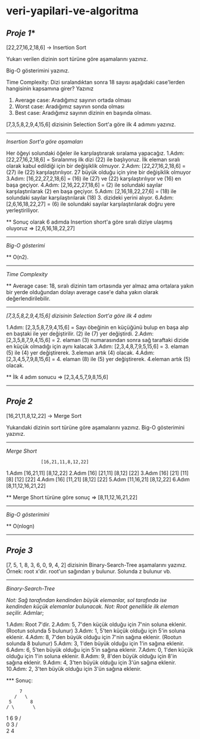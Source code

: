 # veri-yapilari-ve-algoritma

## ***Proje 1****

[22,27,16,2,18,6] -> Insertion Sort

Yukarı verilen dizinin sort türüne göre aşamalarını yazınız.

Big-O gösterimini yazınız.

Time Complexity: Dizi sıralandıktan sonra 18 sayısı aşağıdaki case'lerden hangisinin kapsamına girer? Yazınız

1. Average case: Aradığımız sayının ortada olması
2. Worst case: Aradığımız sayının sonda olması
3. Best case: Aradığımız sayının dizinin en başında olması.

[7,3,5,8,2,9,4,15,6] dizisinin Selection Sort'a göre ilk 4 adımını yazınız.

----------------------------------------------------------------

*Insertion Sort'a göre aşamaları*

Her öğeyi solundaki öğeler ile karşılaştırarak sıralama yapacağız.
1.Adım: [22,27,16,2,18,6] = Sıralanmış ilk dizi (22) ile başlıyoruz. İlk eleman sıralı olarak kabul edildiği için bir değişiklik olmuyor.
2.Adım: [22,27,16,2,18,6] = (27) ile (22) karşılaştırılıyor. 27 büyük olduğu için yine bir değişiklik olmuyor
3.Adım: [16,22,27,2,18,6] = (16) ile (27) ve (22) karşılaştırılıyor ve (16) en başa geçiyor.
4.Adım: [2,16,22,27,18,6] = (2) ile solundaki sayılar karşılaştırılarak (2) en başa geçiyor.
5.Adım: [2,16,18,22,27,6] = (18) ile solundaki sayılar karşılaştırılarak (18) 3. dizideki yerini alıyor.
6.Adım: [2,6,16,18,22,27] = (6) ile solundaki sayılar karşılaştırılarak doğru yere yerleştiriliyor.

** Sonuç olarak 6 adımda Insertion short'a göre sıralı diziye ulaşmış oluyoruz => [2,6,16,18,22,27]

----------------------------------------------------------------

*Big-O gösterimi*

** O(n2).

----------------------------------------------------------------

*Time Complexity*

** Average case: 18, sıralı dizinin tam ortasında yer almaz ama ortalara yakın bir yerde olduğundan dolayı average case'e daha yakın olarak değerlendirilebilir.

----------------------------------------------------------------

*[7,3,5,8,2,9,4,15,6] dizisinin Selection Sort'a göre ilk 4 adımı*

1.Adım: [2,3,5,8,7,9,4,15,6] = Sayı öbeğinin en küçüğünü bulup en başa alıp en baştaki ile yer değiştirilir. (2) ile (7) yer değiştirdi.
2.Adım: [2,3,5,8,7,9,4,15,6] = 2. elaman (3) numarasından sonra sağ taraftaki dizide en küçük olmadığı için aynı kalacak
3.Adım: [2,3,4,8,7,9,5,15,6] = 3. elaman (5) ile (4) yer değiştirerek. 3.eleman artık (4) olacak.
4.Adım: [2,3,4,5,7,9,8,15,6] = 4. elaman (8) ile (5) yer değiştirerek. 4.eleman artık (5) olacak.

** İlk 4 adım sonucu => [2,3,4,5,7,9,8,15,6]

----------------------------------------------------------------

## ***Proje 2***

[16,21,11,8,12,22] -> Merge Sort

Yukarıdaki dizinin sort türüne göre aşamalarını yazınız.
Big-O gösterimini yazınız.

----------------------------------------------------------------

*Merge Short*

                 [16,21,11,8,12,22]
1.Adım    [16,21,11]           [8,12,22]
2.Adım   [16] [21,11]         [8,12] [22]
3.Adım  [16] [21] [11]       [8] [12] [22]
4.Adım   [16] [11,21]         [8,12] [22]
5.Adım    [11,16,21]           [8,12,22]
6.Adım          [8,11,12,16,21,22]
          
** Merge Short türüne göre sonuç => [8,11,12,16,21,22]

----------------------------------------------------------------

*Big-O gösterimini*

** O(nlogn)

----------------------------------------------------------------

## ***Proje 3***

[7, 5, 1, 8, 3, 6, 0, 9, 4, 2] dizisinin Binary-Search-Tree aşamalarını yazınız.
Örnek: root x'dir. root'un sağından y bulunur. Solunda z bulunur vb.

----------------------------------------------------------------

*Binary-Search-Tree*

*Not: Sağ tarafından kendinden büyük elemanlar, sol tarafında ise kendinden küçük elemanlar bulunacak.*
*Not: Root genellikle ilk eleman seçilir.*
Adımlar;

1.Adım: Root 7'dir.
2.Adım: 5, 7'den küçük olduğu için 7'nin soluna eklenir. (Rootun solunda 5 bulunur)
3.Adım: 1, 5'ten küçük olduğu için 5'in soluna eklenir.
4.Adım: 8, 7'den büyük olduğu için 7'nin sağına eklenir. (Rootun solunda 8 bulunur)
5.Adım: 3, 1'den büyük olduğu için 1'in sağına eklenir.
6.Adım: 6, 5'ten büyük olduğu için 5'in sağına eklenir.
7.Adım: 0, 1'den küçük olduğu için 1'in soluna eklenir.
8.Adım: 9, 8'den büyük olduğu için 8'in sağına eklenir.
9.Adım: 4, 3'ten büyük olduğu için 3'ün sağına eklenir.
10.Adım: 2, 3'ten büyük olduğu için 3'ün sağına eklenir.

*** Sonuç:

         7
       /   \
     5       8
    / \       \
   1   6       9
  / \
 0   3
    / \
   2   4



